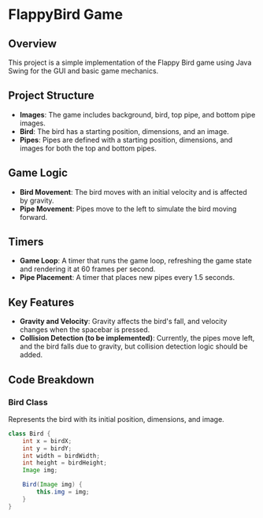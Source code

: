 # FlappyBird Game

## Overview
This project is a simple implementation of the Flappy Bird game using Java Swing for the GUI and basic game mechanics.

## Project Structure
- **Images**: The game includes background, bird, top pipe, and bottom pipe images.
- **Bird**: The bird has a starting position, dimensions, and an image.
- **Pipes**: Pipes are defined with a starting position, dimensions, and images for both the top and bottom pipes.

## Game Logic
- **Bird Movement**: The bird moves with an initial velocity and is affected by gravity.
- **Pipe Movement**: Pipes move to the left to simulate the bird moving forward.

## Timers
- **Game Loop**: A timer that runs the game loop, refreshing the game state and rendering it at 60 frames per second.
- **Pipe Placement**: A timer that places new pipes every 1.5 seconds.

## Key Features
- **Gravity and Velocity**: Gravity affects the bird's fall, and velocity changes when the spacebar is pressed.
- **Collision Detection (to be implemented)**: Currently, the pipes move left, and the bird falls due to gravity, but collision detection logic should be added.

## Code Breakdown

### Bird Class
Represents the bird with its initial position, dimensions, and image.

```java
class Bird {
    int x = birdX;
    int y = birdY;
    int width = birdWidth;
    int height = birdHeight;
    Image img;

    Bird(Image img) {
        this.img = img;
    }
}
 